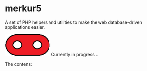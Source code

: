 # merkur5

A set of PHP helpers and utilities to make the web database-driven applications easier.

![M5](img/m5.png)
Currently in progress ..

The contens:

